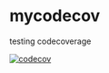 # mycodecov
testing codecoverage


[![codecov](https://codecov.io/gh/iamsuman/mycodecov/branch/master/graph/badge.svg)](https://codecov.io/gh/iamsuman/mycodecov)






